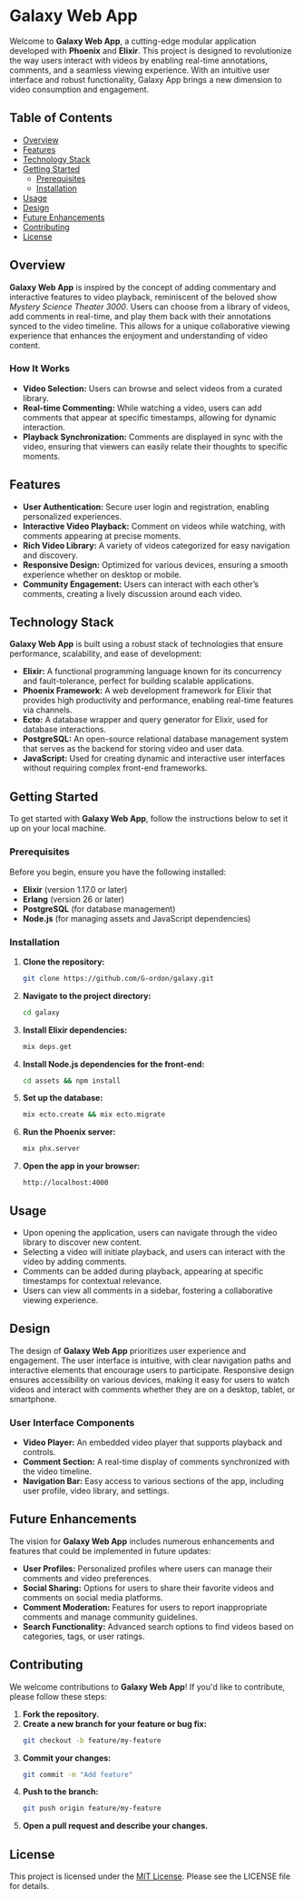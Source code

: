 # Galaxy Web App

Welcome to **Galaxy Web App**, a cutting-edge modular application developed with **Phoenix** and **Elixir**. This project is designed to revolutionize the way users interact with videos by enabling real-time annotations, comments, and a seamless viewing experience. With an intuitive user interface and robust functionality, Galaxy App brings a new dimension to video consumption and engagement.

## Table of Contents
- [Overview](#overview)
- [Features](#features)
- [Technology Stack](#technology-stack)
- [Getting Started](#getting-started)
  - [Prerequisites](#prerequisites)
  - [Installation](#installation)
- [Usage](#usage)
- [Design](#design)
- [Future Enhancements](#future-enhancements)
- [Contributing](#contributing)
- [License](#license)

## Overview

**Galaxy Web App** is inspired by the concept of adding commentary and interactive features to video playback, reminiscent of the beloved show *Mystery Science Theater 3000*. Users can choose from a library of videos, add comments in real-time, and play them back with their annotations synced to the video timeline. This allows for a unique collaborative viewing experience that enhances the enjoyment and understanding of video content.

### How It Works

- **Video Selection:** Users can browse and select videos from a curated library.
- **Real-time Commenting:** While watching a video, users can add comments that appear at specific timestamps, allowing for dynamic interaction.
- **Playback Synchronization:** Comments are displayed in sync with the video, ensuring that viewers can easily relate their thoughts to specific moments.

## Features

- **User Authentication:** Secure user login and registration, enabling personalized experiences.
- **Interactive Video Playback:** Comment on videos while watching, with comments appearing at precise moments.
- **Rich Video Library:** A variety of videos categorized for easy navigation and discovery.
- **Responsive Design:** Optimized for various devices, ensuring a smooth experience whether on desktop or mobile.
- **Community Engagement:** Users can interact with each other’s comments, creating a lively discussion around each video.

## Technology Stack

**Galaxy Web App** is built using a robust stack of technologies that ensure performance, scalability, and ease of development:
- **Elixir:** A functional programming language known for its concurrency and fault-tolerance, perfect for building scalable applications.
- **Phoenix Framework:** A web development framework for Elixir that provides high productivity and performance, enabling real-time features via channels.
- **Ecto:** A database wrapper and query generator for Elixir, used for database interactions.
- **PostgreSQL:** An open-source relational database management system that serves as the backend for storing video and user data.
- **JavaScript:** Used for creating dynamic and interactive user interfaces without requiring complex front-end frameworks.

## Getting Started

To get started with **Galaxy Web App**, follow the instructions below to set it up on your local machine.

### Prerequisites

Before you begin, ensure you have the following installed:
- **Elixir** (version 1.17.0 or later)
- **Erlang** (version 26 or later)
- **PostgreSQL** (for database management)
- **Node.js** (for managing assets and JavaScript dependencies)

### Installation

1. **Clone the repository:**
    ```bash
    git clone https://github.com/G-ordon/galaxy.git
    ```

2. **Navigate to the project directory:**
    ```bash
    cd galaxy
    ```

3. **Install Elixir dependencies:**
    ```bash
    mix deps.get
    ```

4. **Install Node.js dependencies for the front-end:**
    ```bash
    cd assets && npm install
    ```

5. **Set up the database:**
    ```bash
    mix ecto.create && mix ecto.migrate
    ```

6. **Run the Phoenix server:**
    ```bash
    mix phx.server
    ```

7. **Open the app in your browser:**
    ```
    http://localhost:4000
    ```

## Usage

- Upon opening the application, users can navigate through the video library to discover new content.
- Selecting a video will initiate playback, and users can interact with the video by adding comments.
- Comments can be added during playback, appearing at specific timestamps for contextual relevance.
- Users can view all comments in a sidebar, fostering a collaborative viewing experience.

## Design

The design of **Galaxy Web App** prioritizes user experience and engagement. The user interface is intuitive, with clear navigation paths and interactive elements that encourage users to participate. Responsive design ensures accessibility on various devices, making it easy for users to watch videos and interact with comments whether they are on a desktop, tablet, or smartphone.

### User Interface Components
- **Video Player:** An embedded video player that supports playback and controls.
- **Comment Section:** A real-time display of comments synchronized with the video timeline.
- **Navigation Bar:** Easy access to various sections of the app, including user profile, video library, and settings.

## Future Enhancements

The vision for **Galaxy Web App** includes numerous enhancements and features that could be implemented in future updates:
- **User Profiles:** Personalized profiles where users can manage their comments and video preferences.
- **Social Sharing:** Options for users to share their favorite videos and comments on social media platforms.
- **Comment Moderation:** Features for users to report inappropriate comments and manage community guidelines.
- **Search Functionality:** Advanced search options to find videos based on categories, tags, or user ratings.

## Contributing

We welcome contributions to **Galaxy Web App**! If you'd like to contribute, please follow these steps:

1. **Fork the repository.**
2. **Create a new branch for your feature or bug fix:**
    ```bash
    git checkout -b feature/my-feature
    ```
3. **Commit your changes:**
    ```bash
    git commit -m "Add feature"
    ```
4. **Push to the branch:**
    ```bash
    git push origin feature/my-feature
    ```
5. **Open a pull request and describe your changes.**

## License

This project is licensed under the [MIT License](LICENSE). Please see the LICENSE file for details.
